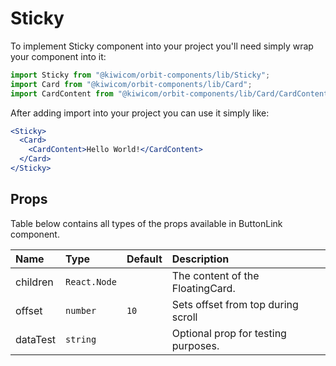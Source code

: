 # Sticky

To implement Sticky component into your project you'll need simply wrap your component into it:

```jsx
import Sticky from "@kiwicom/orbit-components/lib/Sticky";
import Card from "@kiwicom/orbit-components/lib/Card";
import CardContent from "@kiwicom/orbit-components/lib/Card/CardContent";
```

After adding import into your project you can use it simply like:

```jsx
<Sticky>
  <Card>
    <CardContent>Hello World!</CardContent>
  </Card>
</Sticky>
```

## Props

Table below contains all types of the props available in ButtonLink component.

| Name     | Type         | Default | Description                         |
| :------- | :----------- | :------ | :---------------------------------- |
| children | `React.Node` |         | The content of the FloatingCard.    |
| offset   | `number`     | `10`    | Sets offset from top during scroll  |
| dataTest | `string`     |         | Optional prop for testing purposes. |
